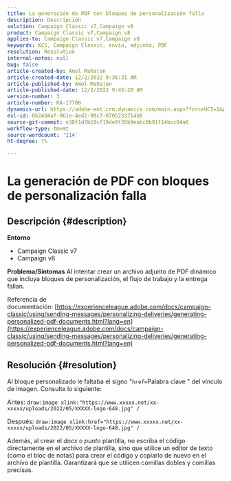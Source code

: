 ```yaml
---
title: La generación de PDF con bloques de personalización falla
description: Descripción
solution: Campaign Classic v7,Campaign v8
product: Campaign Classic v7,Campaign v8
applies-to: Campaign Classic v7,Campaign v8
keywords: KCS, Campaign Classic, envío, adjunto, PDF
resolution: Resolution
internal-notes: null
bug: false
article-created-by: Amol Mahajan
article-created-date: 12/2/2022 9:36:31 AM
article-published-by: Amol Mahajan
article-published-date: 12/2/2022 9:45:20 AM
version-number: 3
article-number: KA-17700
dynamics-url: https://adobe-ent.crm.dynamics.com/main.aspx?forceUCI=1&pagetype=entityrecord&etn=knowledgearticle&id=824a27cc-2472-ed11-9561-6045bd006b4b
exl-id: 0b24d4af-961e-4ed2-98c7-0705233714b0
source-git-commit: e38f1d7b18cf19de9f35b9eabc0b91f14bcc04a6
workflow-type: tm+mt
source-wordcount: '114'
ht-degree: 7%

---
```


# La generación de PDF con bloques de personalización falla

## Descripción {#description}

<b>Entorno</b>
- Campaign Classic v7
- Campaign v8



<b>Problema/Síntomas</b>
Al intentar crear un archivo adjunto de PDF dinámico que incluya bloques de personalización, el flujo de trabajo y la entrega fallan.

Referencia de documentación: [https://experienceleague.adobe.com/docs/campaign-classic/using/sending-messages/personalizing-deliveries/generating-personalized-pdf-documents.html?lang=en](https://experienceleague.adobe.com/docs/campaign-classic/using/sending-messages/personalizing-deliveries/generating-personalized-pdf-documents.html?lang=en)


## Resolución {#resolution}


Al bloque personalizado le faltaba el signo &quot;`href=`Palabra clave &quot; del vínculo de imagen. Consulte lo siguiente:

Antes:
`draw:image xlink:"https://www.xxxxx.net/xx-xxxxx/uploads/2022/05/XXXXX-logo-648.jpg" /`

Después:
`draw:image xlink:href="https://www.xxxxx.net/xx-xxxxx/uploads/2022/05/XXXXX-logo-648.jpg" /`

Además, al crear el *docx* o *punto* plantilla, no escriba el código directamente en el archivo de plantilla, sino que utilice un editor de texto (como el bloc de notas) para crear el código y copiarlo de nuevo en el archivo de plantilla. Garantizará que se utilicen comillas dobles y comillas precisas.
